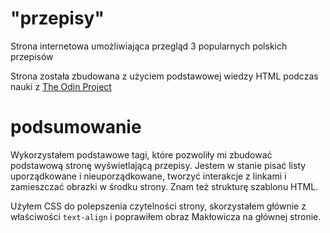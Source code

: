 # "przepisy"
Strona internetowa umożliwiająca przegląd 3 popularnych polskich przepisów

Strona została zbudowana z użyciem podstawowej wiedzy HTML podczas nauki z [The Odin Project](https://www.theodinproject.com/about)

# podsumowanie
Wykorzystałem podstawowe tagi, które pozwoliły mi zbudować podstawową stronę wyświetlającą przepisy.
Jestem w stanie pisać listy uporządkowane i nieuporządkowane, tworzyć interakcje z linkami i zamieszczać obrazki w środku strony. Znam też strukturę szablonu HTML.

Użyłem CSS do polepszenia czytelności strony, skorzystałem głównie z właściwości <code>text-align</code> i poprawiłem obraz Makłowicza na głównej stronie.